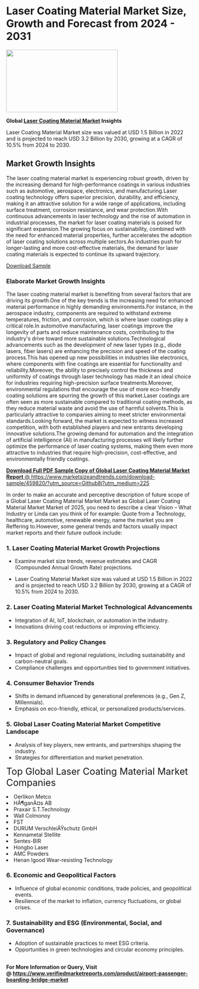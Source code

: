<H1>Laser Coating Material Market Size, Growth and Forecast from 2024 - 2031</H1><img class="aligncenter size-medium wp-image-584254" src="https://thirdeyenews.in/wp-content/uploads/2024/09/Global-Market-Research-300x168.jpeg" alt="" width="300" height="168" /><p><strong>Global&nbsp;<a href="https://www.marketsizeandtrends.com/download-sample/459820/?utm_source=Github8j?utm_medium=225">Laser Coating Material Market</a> Insights</strong></p><p>Laser Coating Material Market size was valued at USD 1.5 Billion in 2022 and is projected to reach USD 3.2 Billion by 2030, growing at a CAGR of 10.5% from 2024 to 2030.</p><p><h2>Market Growth Insights</h2> The laser coating material market is experiencing robust growth, driven by the increasing demand for high-performance coatings in various industries such as automotive, aerospace, electronics, and manufacturing.Laser coating technology offers superior precision, durability, and efficiency, making it an attractive solution for a wide range of applications, including surface treatment, corrosion resistance, and wear protection.With continuous advancements in laser technology and the rise of automation in industrial processes, the market for laser coating materials is poised for significant expansion.The growing focus on sustainability, combined with the need for enhanced material properties, further accelerates the adoption of laser coating solutions across multiple sectors.As industries push for longer-lasting and more cost-effective materials, the demand for laser coating materials is expected to continue its upward trajectory.<p><a href="#">Download Sample</a></p> <h3>Elaborate Market Growth Insights</h3> The laser coating material market is benefiting from several factors that are driving its growth.One of the key trends is the increasing need for enhanced material performance in highly demanding environments.For instance, in the aerospace industry, components are required to withstand extreme temperatures, friction, and corrosion, which is where laser coatings play a critical role.In automotive manufacturing, laser coatings improve the longevity of parts and reduce maintenance costs, contributing to the industry's drive toward more sustainable solutions.Technological advancements such as the development of new laser types (e.g., diode lasers, fiber lasers) are enhancing the precision and speed of the coating process.This has opened up new possibilities in industries like electronics, where components with fine coatings are essential for functionality and reliability.Moreover, the ability to precisely control the thickness and uniformity of coatings through laser technology has made it an ideal choice for industries requiring high-precision surface treatments.Moreover, environmental regulations that encourage the use of more eco-friendly coating solutions are spurring the growth of this market.Laser coatings are often seen as more sustainable compared to traditional coating methods, as they reduce material waste and avoid the use of harmful solvents.This is particularly attractive to companies aiming to meet stricter environmental standards.Looking forward, the market is expected to witness increased competition, with both established players and new entrants developing innovative solutions.The growing demand for automation and the integration of artificial intelligence (AI) in manufacturing processes will likely further optimize the performance of laser coating systems, making them even more attractive to industries that require high-precision, cost-effective, and environmentally friendly coatings.<p><a href="#"></p><p><span class=""><strong>Download Full PDF Sample Copy of Global Laser Coating Material Market Report</strong> @ <a href="https://www.marketsizeandtrends.com/download-sample/459820/?utm_source=Github8j?utm_medium=225" target="_blank">https://www.marketsizeandtrends.com/download-sample/459820/?utm_source=Github8j?utm_medium=225</a></span></p><p>In order to make an accurate and perceptive description of future scope of a Global&nbsp;Laser Coating Material Market Market as Global&nbsp;Laser Coating Material Market Market of 2025, you need to describe a clear Vision &ndash; What Industry or Linda can you think of for example: Quote from a Technology, healthcare, automotive, renewable energy, name the market you are Reffering to.However, some general trends and factors usually impact market reports and their future outlook include:</p><h3>1.&nbsp;<strong>Laser Coating Material Market Growth Projections</strong></h3><ul><li>Examine market size trends, revenue estimates and CAGR (Compounded Annual Growth Rate) projections.</li><li><p>Laser Coating Material Market size was valued at USD 1.5 Billion in 2022 and is projected to reach USD 3.2 Billion by 2030, growing at a CAGR of 10.5% from 2024 to 2030.</p></li></ul><h3>2.&nbsp;<strong>Laser Coating Material Market Technological Advancements</strong></h3><ul><li>Integration of AI, IoT, blockchain, or automation in the industry.</li><li>Innovations driving cost reductions or improving efficiency.</li></ul><h3>3.&nbsp;<strong>Regulatory and Policy Changes</strong></h3><ul><li>Impact of global and regional regulations, including sustainability and carbon-neutral goals.</li><li>Compliance challenges and opportunities tied to government initiatives.</li></ul><h3>4.&nbsp;<strong>Consumer Behavior Trends</strong></h3><ul><li>Shifts in demand influenced by generational preferences (e.g., Gen Z, Millennials).</li><li>Emphasis on eco-friendly, ethical, or personalized products/services.</li></ul><h3>5.&nbsp;<strong>Global Laser Coating Material Market Competitive Landscape</strong></h3><ul><li>Analysis of key players, new entrants, and partnerships shaping the industry.</li><li>Strategies for differentiation and market penetration.</li></ul><p data-pm-slice="1 1 []"><span style="color: inherit; font-family: inherit; font-size: 25px;">Top Global Laser Coating Material Market Companies</span></p><div class="" data-test-id=""><p><li>Oerlikon Metco</li><li> HÃ¶ganÃ¤s AB</li><li> Praxair S.T.Technology</li><li> Wall Colmonoy</li><li> FST</li><li> DURUM VerschleiÃŸschutz GmbH</li><li> Kennametal Stellite</li><li> Sentes-BIR</li><li> Hongbo Laser</li><li> AMC Powders</li><li> Henan Igood Wear-resisting Technology</li></p></div><h3>6.&nbsp;<strong>Economic and Geopolitical Factors</strong></h3><ul><li>Influence of global economic conditions, trade policies, and geopolitical events.</li><li>Resilience of the market to inflation, currency fluctuations, or global crises.</li></ul><h3>7.&nbsp;<strong>Sustainability and ESG (Environmental, Social, and Governance)</strong></h3><ul><li>Adoption of sustainable practices to meet ESG criteria.</li><li>Opportunities in green technologies and circular economy principles.</li></ul><h2><strong style="font-size: 14px;">For More Information or Query, Visit @&nbsp;</strong><a style="background-color: #ffffff; font-size: 14px;" href="https://www.marketsizeandtrends.com/report/laser-coating-material-market/" target="_blank">https://www.verifiedmarketreports.com/product/airport-passenger-boarding-bridge-market</a></h2>